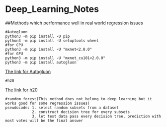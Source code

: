 # Deep_Learning_Notes
##Methods which performance well in real world regression issues

 ```
#Autogluon
python3 -m pip install -U pip
python3 -m pip install -U setuptools wheel
#for CPU 
python3 -m pip install -U "mxnet<2.0.0"
#for GPU
python3 -m pip install -U "mxnet_cu101<2.0.0"
python3 -m pip install autogluon
 ```
[The link for Autogluon](https://github.com/awslabs/autogluon)

 ```
#h20
 ```
 [The link for h20](https://www.h2o.ai/products/h2o/)
 
```
#random forest(This method does not belong to deep learning but it works good for some regression issues)
pseudocode: 1. select random subsets from a dataset
            2. construct decision tree for every subsets
            3. let test data pass every decision tree, prediction with most votes will be the final answer
```
